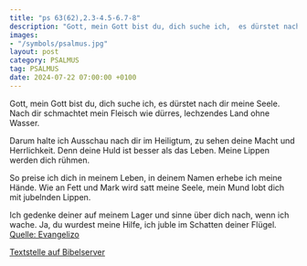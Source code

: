 ```yaml
---
title: "ps 63(62),2.3-4.5-6.7-8"
description: "Gott, mein Gott bist du, dich suche ich,  es dürstet nach dir meine Seele.  Nach dir schmachtet mein Fleisch  wie dürres, lechzendes Land ohne Wasser.  Darum halte ich Ausschau nach dir im Heiligtum,  zu sehen deine Macht und Herrlichkeit. Denn deine Huld ist besser als das L...."
images:
- "/symbols/psalmus.jpg"
layout: post
category: PSALMUS
tag: PSALMUS
date: 2024-07-22 07:00:00 +0100
---
```

Gott, mein Gott bist du, dich suche ich, 
es dürstet nach dir meine Seele. 
Nach dir schmachtet mein Fleisch 
wie dürres, lechzendes Land ohne Wasser.

Darum halte ich Ausschau nach dir im Heiligtum, 
zu sehen deine Macht und Herrlichkeit.
Denn deine Huld ist besser als das Leben.<!--more--> 
Meine Lippen werden dich rühmen.

So preise ich dich in meinem Leben, 
in deinem Namen erhebe ich meine Hände.
Wie an Fett und Mark wird satt meine Seele, 
mein Mund lobt dich mit jubelnden Lippen.

Ich gedenke deiner auf meinem Lager und sinne über dich nach, wenn ich wache.
Ja, du wurdest meine Hilfe, ich juble im Schatten deiner Flügel.<br>
[Quelle: Evangelizo](https://evangeliumtagfuertag.org/DE/gospel)

[Textstelle auf Bibelserver](https://www.bibleserver.com/EU/ps63(62),2.3-4.5-6.7-8)
